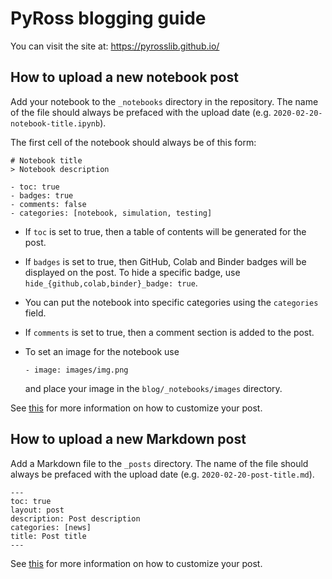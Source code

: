 # PyRoss blogging guide

You can visit the site at: https://pyrosslib.github.io/

## How to upload a new notebook post

Add your notebook to the `_notebooks` directory in the repository. The name of the file should always be prefaced with the upload date (e.g. `2020-02-20-notebook-title.ipynb`).

The first cell of the notebook should always be of this form:

```
# Notebook title
> Notebook description

- toc: true 
- badges: true
- comments: false
- categories: [notebook, simulation, testing]
```

- If `toc` is set to true, then a table of contents will be generated for the post.

- If `badges` is set to true, then GitHub, Colab and Binder badges will be displayed on the post. To hide a specific badge, use `hide_{github,colab,binder}_badge: true`.

- You can put the notebook into specific categories using the `categories` field.

- If `comments` is set to true, then a comment section is added to the post.

- To set an image for the notebook use
  ```
  - image: images/img.png
  ```
  and place your image in the `blog/_notebooks/images` directory.

See [this](https://github.com/fastai/fastpages#writing-blog-posts-with-jupyter) for more information on how to customize your post.

## How to upload a new Markdown post

Add a Markdown file to the `_posts` directory. The name of the file should always be prefaced with the upload date (e.g. `2020-02-20-post-title.md`).

```
---
toc: true
layout: post
description: Post description
categories: [news]
title: Post title
---
```

See [this](https://github.com/fastai/fastpages#writing-blog-posts-with-markdown) for more information on how to customize your post.
